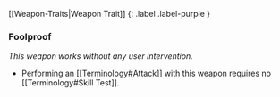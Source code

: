 
[[Weapon-Traits|Weapon Trait]]
{: .label .label-purple }

### Foolproof
*This weapon works without any user intervention.*
* Performing an [[Terminology#Attack]] with this weapon requires no [[Terminology#Skill Test]].
